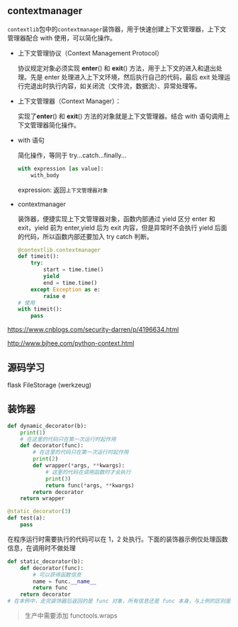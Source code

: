 ## contextmanager

`contextlib`包中的`contextmanager`装饰器，用于快速创建上下文管理器，上下文管理器配合 with 使用，可以简化操作。

- 上下文管理协议（Context Management Protocol）

  协议规定对象必须实现 **enter**() 和 **exit**() 方法，用于上下文的进入和退出处理。先是 enter 处理进入上下文环境，然后执行自己的代码，最后 exit 处理运行完退出时执行内容，如关闭流（文件流，数据流）、异常处理等。

- 上下文管理器（Context Manager）：

  实现了**enter**() 和 **exit**() 方法的对象就是上下文管理器。结合 with 语句调用上下文管理器简化操作。

- with 语句

  简化操作，等同于 try...catch...finally...

  ```python
  with expression [as value]:
      with_body
  ```

  expression: 返回`上下文管理器对象`

- contextmanager

  装饰器，便捷实现上下文管理器对象，函数内部通过 yield 区分 enter 和 exit，yield 前为 enter,yield 后为 exit 内容，但是异常时不会执行 yield 后面的代码，所以函数内部还要加入 try catch 判断。

  ```python
  @contextlib.contextmanager
  def timeit():
      try:
          start = time.time()
          yield
          end = time.time()
      except Exception as e:
          raise e
  # 使用
  with timeit():
      pass
  ```

https://www.cnblogs.com/security-darren/p/4196634.html

http://www.bjhee.com/python-context.html

## 源码学习

flask FileStorage (werkzeug)

## 装饰器

```python
def dynamic_decorator(b):
    print(1)
    # 在这里的代码只在第一次运行时起作用
    def decorator(func):
        # 在这里的代码只在第一次运行时起作用
        print(2)
        def wrapper(*args, **kwargs):
            # 这里的代码在调用函数时才会执行
            print(3)
            return func(*args, **kwargs)
        return decorator
    return wrapper

@static_decorator(3)
def test(a):
    pass
```

在程序运行时需要执行的代码可以在 1，2 处执行。下面的装饰器示例仅处理函数信息，在调用时不做处理

```python
def static_decorator(b):
    def decorator(func):
        # 可以获得函数信息
        name = func.__name__
        return func
    return decorator
# 在本例中，走完装饰器后返回的是 func 对象，所有信息还是 func 本身，与上例的区别是，上例返回 wrapper ，这就是为什么要使用 functools.wraps 的原因了
```

> 生产中需要添加 functools.wraps
